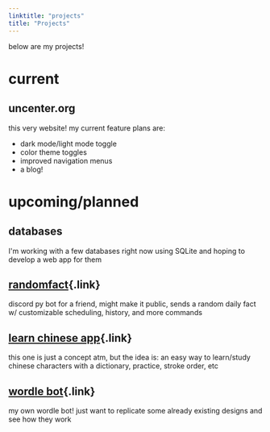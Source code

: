 ```yaml
---
linktitle: "projects"
title: "Projects"
---
```


below are my projects!

# current

## uncenter.org
this very website! my current feature plans are:
- dark mode/light mode toggle
- color theme toggles
- improved navigation menus
- a blog!



# upcoming/planned

## databases
I'm working with a few databases right now using SQLite and hoping to develop a web app for them

## [randomfact](/projects/randomfact){.link}
discord py bot for a friend, might make it public, sends a random daily fact w/ customizable scheduling, history, and more commands

## [learn chinese app](/projects/learnchinese){.link}
this one is just a concept atm, but the idea is: an easy way to learn/study chinese characters with a dictionary, practice, stroke order, etc

## [wordle bot](/projects/wordle){.link}
my own wordle bot! just want to replicate some already existing designs and see how they work



